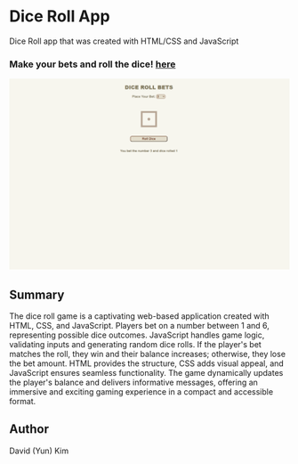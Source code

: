 # Dice Roll App

Dice Roll app that was created with HTML/CSS and JavaScript

### Make your bets and roll the dice! [here](https://kimdaby.github.io/Dice-Roll-App/)

![Dice](DiceGame.png)

## Summary

The dice roll game is a captivating web-based application created with HTML, CSS, and JavaScript. Players bet on a number between 1 and 6, representing possible dice outcomes. JavaScript handles game logic, validating inputs and generating random dice rolls. If the player's bet matches the roll, they win and their balance increases; otherwise, they lose the bet amount. HTML provides the structure, CSS adds visual appeal, and JavaScript ensures seamless functionality. The game dynamically updates the player's balance and delivers informative messages, offering an immersive and exciting gaming experience in a compact and accessible format.

## Author

David (Yun) Kim
